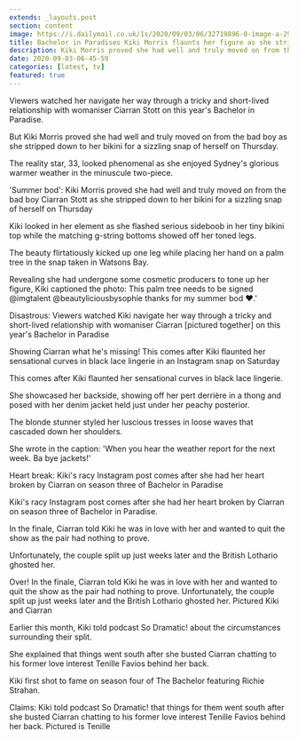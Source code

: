 ```yaml
---
extends: _layouts.post
section: content
image: https://i.dailymail.co.uk/1s/2020/09/03/06/32719896-0-image-a-29_1599110911930.jpg 
title: Bachelor in Paradises Kiki Morris flaunts her figure as she strips down to a racy bikini 
description: Kiki Morris proved she had well and truly moved on from the bad boy Ciarran Stott as she stripped down to her bikini for a sizzling snap of herself on Thursday. 
date: 2020-09-03-06-45-59 
categories: [latest, tv] 
featured: true 
--- 
```

Viewers watched her navigate her way through a tricky and short-lived relationship with womaniser Ciarran Stott on this year's Bachelor in Paradise.

But Kiki Morris proved she had well and truly moved on from the bad boy as she stripped down to her bikini for a sizzling snap of herself on Thursday.

The reality star, 33, looked phenomenal as she enjoyed Sydney's glorious warmer weather in the minuscule two-piece. 

'Summer bod': Kiki Morris proved she had well and truly moved on from the bad boy Ciarran Stott as she stripped down to her bikini for a sizzling snap of herself on Thursday

Kiki looked in her element as she flashed serious sideboob in her tiny bikini top while the matching g-string bottoms showed off her toned legs.

The beauty flirtatiously kicked up one leg while placing her hand on a palm tree in the snap taken in Watsons Bay.

Revealing she had undergone some cosmetic producers to tone up her figure, Kiki captioned the photo: This palm tree needs to be signed @imgtalent @beautyliciousbysophie thanks for my summer bod ❤️.'

Disastrous: Viewers watched Kiki navigate her way through a tricky and short-lived relationship with womaniser Ciarran [pictured together] on this year's Bachelor in Paradise

Showing Ciarran what he's missing! This comes after Kiki flaunted her sensational curves in black lace lingerie in an Instagram snap on Saturday 

This comes after Kiki flaunted her sensational curves in black lace lingerie.

She showcased her backside, showing off her pert derrière in a thong and posed with her denim jacket held just under her peachy posterior.

The blonde stunner styled her luscious tresses in loose waves that cascaded down her shoulders.

She wrote in the caption: 'When you hear the weather report for the next week. Ba bye jackets!'

Heart break: Kiki's racy Instagram post comes after she had her heart broken by Ciarran on season three of Bachelor in Paradise 

Kiki's racy Instagram post comes after she had her heart broken by Ciarran on season three of Bachelor in Paradise. 

In the finale, Ciarran told Kiki he was in love with her and wanted to quit the show as the pair had nothing to prove.

Unfortunately, the couple split up just weeks later and the British Lothario ghosted her. 

Over! In the finale, Ciarran told Kiki he was in love with her and wanted to quit the show as the pair had nothing to prove. Unfortunately, the couple split up just weeks later and the British Lothario ghosted her. Pictured Kiki and Ciarran

Earlier this month, Kiki told podcast So Dramatic! about the circumstances surrounding their split.

She explained that things went south after she busted Ciarran chatting to his former love interest Tenille Favios behind her back. 

Kiki first shot to fame on season four of The Bachelor featuring Richie Strahan. 

Claims: Kiki told podcast So Dramatic! that things for them went south after she busted Ciarran chatting to his former love interest Tenille Favios behind her back. Pictured is Tenille

